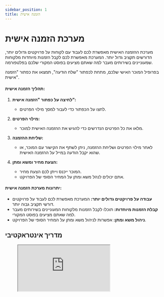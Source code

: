 ```yaml
---
sidebar_position: 1
title: הזמנה אישית
---
```


# מערכת הזמנה אישית

מערכת ההזמנה האישית מאפשרת לכם לעבוד עם לקוחות על פרויקטים גדולים יותר, הדורשים תקציב גדול יותר. המערכת מאפשרת לכם לקבל הזמנות מיוחדות מלקוחות שמעוניינים בשירותים מעבר למה שאתם מציעים בפוסט המקורי שלכם בפלטפורמה.

בפרופיל המוכר האישי שלכם, מתחת לכפתור "שלח הודעה", תמצאו את כפתור "הזמנה אישית". 

#### תהליך הזמנה אישית:

1. **לחיצה על כפתור "הזמנה אישית":**
    - לחצו על הכפתור כדי לעבור למסך מילוי הפרטים.
  
2. **מילוי הפרטים:**
    - מלאו את כל הפרטים הנדרשים כדי להגיש את ההזמנה האישית למוכר.

3. **שליחת ההזמנה:**
    - לאחר מילוי הפרטים ושליחת ההזמנה, ניתן לשתף את הקישור עם המוכר, או שהוא יקבל הודעה במייל על ההזמנה האישית.

4. **הצעת מחיר ומשא ומתן:**
    - המוכר ייכנס וייתן לכם הצעת מחיר. 
    - אתם יכולים לנהל משא ומתן על המחיר הסופי של הפרויקט.

#### יתרונות מערכת הזמנה אישית:

- **עבודה על פרויקטים גדולים יותר:** המערכת מאפשרת לכם לעבוד על פרויקטים דורשי תקציב גבוה יותר.
- **קבלת הזמנות מיוחדות:** תוכלו לקבל הזמנות מלקוחות המעוניינים בשירותים מעבר למה שאתם מציעים בפוסט המקורי.
- **ניהול משא ומתן:** אפשרות לניהול משא ומתן על המחיר הסופי של הפרויקט.

## מדריך אינטראקטיבי
<figure className="media">
  <div data-oembed-url="https://www.wizardshot.com/embed/tutorials/10123-steps-to-customize-an-order-on-workway-website">
    <div style={{ position: 'relative', height: 0, paddingBottom: '65%', pointerEvents: 'unset' }}>
      <iframe 
        src="https://www.wizardshot.com/embed/tutorials/10123-steps-to-customize-an-order-on-workway-website" 
        style={{ position: 'absolute', width: '100%', height: '100%', top: 0, left: 0, border: 'none', borderRadius: '4px' }}
      ></iframe>
    </div>
  </div>
</figure>